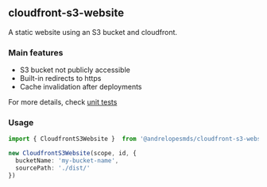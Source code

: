 ## cloudfront-s3-website
A static website using an S3 bucket and cloudfront.

### Main features
* S3 bucket not publicly accessible
* Built-in redirects to https
* Cache invalidation after deployments

For more details, check [unit tests](https://github.com/andrelopesmds/cdk-custom-constructs/tree/main/cloudfront-s3-website/test)

### Usage

```ts
import { CloudfrontS3Website }  from '@andrelopesmds/cloudfront-s3-website'

new CloudfrontS3Website(scope, id, {
  bucketName: 'my-bucket-name',
  sourcePath: './dist/'
})
```
